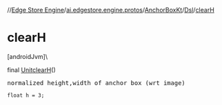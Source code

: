 //[Edge Store Engine](../../../../index.md)/[ai.edgestore.engine.protos](../../index.md)/[AnchorBoxKt](../index.md)/[Dsl](index.md)/[clearH](clear-h.md)

# clearH

[androidJvm]\

final [Unit](https://kotlinlang.org/api/latest/jvm/stdlib/kotlin/-unit/index.html)[clearH](clear-h.md)()

<pre>
normalized height,width of anchor box (wrt image)
</pre>

<code>float h = 3;</code>

